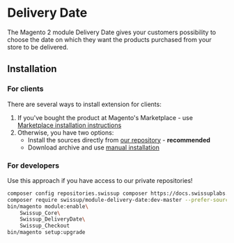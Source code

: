 # Delivery Date

The Magento 2 module Delivery Date gives your customers possibility to choose
the date on which they want the products purchased from your store to be delivered.

## Installation

### For clients

There are several ways to install extension for clients:

 1. If you've bought the product at Magento's Marketplace - use
    [Marketplace installation instructions](https://docs.magento.com/marketplace/user_guide/buyers/install-extension.html)
 2. Otherwise, you have two options:
    - Install the sources directly from [our repository](https://docs.swissuplabs.com/m2/extensions/delivery-date/installation/composer/) - **recommended**
    - Download archive and use [manual installation](https://docs.swissuplabs.com/m2/extensions/delivery-date/installation/manual/)

### For developers

Use this approach if you have access to our private repositories!

```bash
composer config repositories.swissup composer https://docs.swissuplabs.com/packages/
composer require swissup/module-delivery-date:dev-master --prefer-source
bin/magento module:enable\
    Swissup_Core\
    Swissup_DeliveryDate\
    Swissup_Checkout
bin/magento setup:upgrade
```
